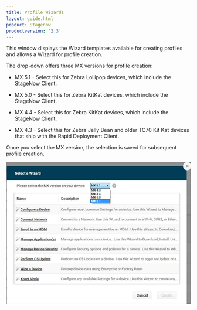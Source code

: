 ```yaml
---
title: Profile Wizards
layout: guide.html
product: Stagenow
productversion: '2.3'
---
```


This window displays the Wizard templates available for creating profiles and allows a Wizard for profile creation. 

The drop-down offers three MX versions for profile creation:

* MX 5.1 - Select this for Zebra Lollipop devices, which include the StageNow Client.

* MX 5.0 - Select this for Zebra KitKat devices, which include the StageNow Client.

* MX 4.4 - Select this for Zebra KitKat devices, which include the StageNow Client.

* MX 4.3 - Select this for Zebra Jelly Bean and older TC70 Kit Kat devices that ship with the Rapid Deployment Client.

Once you select the MX version, the selection is saved for subsequent profile creation.

![img](../../images/WizardList_MXdropdown.jpg)










